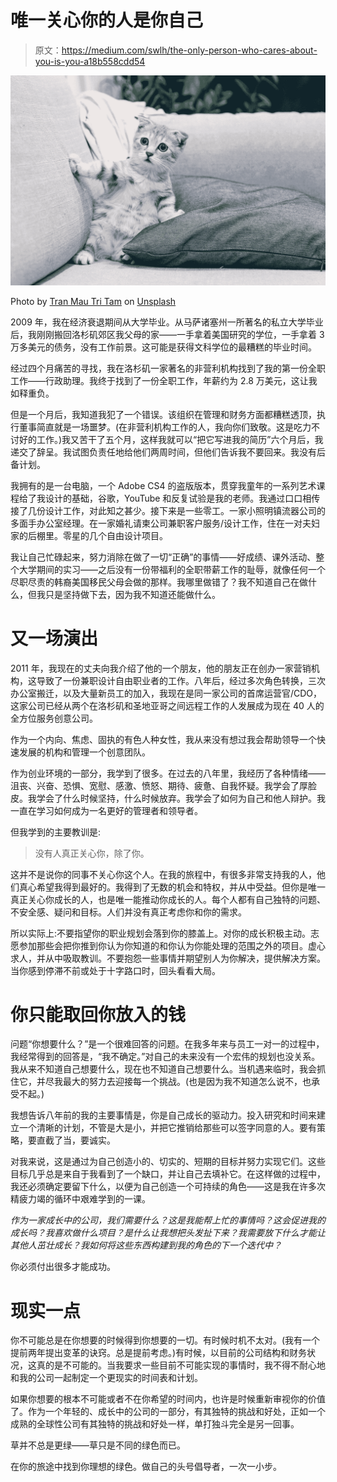 # 唯一关心你的人是你自己

> 原文：<https://medium.com/swlh/the-only-person-who-cares-about-you-is-you-a18b558cdd54>

![](img/7e3655ac61e975cd444e5e56eb4607e6.png)

Photo by [Tran Mau Tri Tam](https://unsplash.com/@tranmautritam?utm_source=unsplash&utm_medium=referral&utm_content=creditCopyText) on [Unsplash](https://unsplash.com/?utm_source=unsplash&utm_medium=referral&utm_content=creditCopyText)

2009 年，我在经济衰退期间从大学毕业。从马萨诸塞州一所著名的私立大学毕业后，我刚刚搬回洛杉矶郊区我父母的家——一手拿着美国研究的学位，一手拿着 3 万多美元的债务，没有工作前景。这可能是获得文科学位的最糟糕的毕业时间。

经过四个月痛苦的寻找，我在洛杉矶一家著名的非营利机构找到了我的第一份全职工作——行政助理。我终于找到了一份全职工作，年薪约为 2.8 万美元，这让我如释重负。

但是一个月后，我知道我犯了一个错误。该组织在管理和财务方面都糟糕透顶，执行董事简直就是一场噩梦。(在非营利机构工作的人，我向你们致敬。这是吃力不讨好的工作。)我又苦干了五个月，这样我就可以“把它写进我的简历”六个月后，我递交了辞呈。我试图负责任地给他们两周时间，但他们告诉我不要回来。我没有后备计划。

我拥有的是一台电脑，一个 Adobe CS4 的盗版版本，贯穿我童年的一系列艺术课程给了我设计的基础，谷歌，YouTube 和反复试验是我的老师。我通过口口相传接了几份设计工作，对此知之甚少。接下来是一些零工。一家小照明镇流器公司的多面手办公室经理。在一家婚礼请柬公司兼职客户服务/设计工作，住在一对夫妇家的后棚里。零星的几个自由设计项目。

我让自己忙碌起来，努力消除在做了一切“正确”的事情——好成绩、课外活动、整个大学期间的实习——之后没有一份带福利的全职带薪工作的耻辱，就像任何一个尽职尽责的韩裔美国移民父母会做的那样。我哪里做错了？我不知道自己在做什么，但我只是坚持做下去，因为我不知道还能做什么。

# **又一场演出**

2011 年，我现在的丈夫向我介绍了他的一个朋友，他的朋友正在创办一家营销机构，这导致了一份兼职设计自由职业者的工作。八年后，经过多次角色转换，三次办公室搬迁，以及大量新员工的加入，我现在是同一家公司的首席运营官/CDO，这家公司已经从两个在洛杉矶和圣地亚哥之间远程工作的人发展成为现在 40 人的全方位服务创意公司。

作为一个内向、焦虑、固执的有色人种女性，我从来没有想过我会帮助领导一个快速发展的机构和管理一个创意团队。

作为创业环境的一部分，我学到了很多。在过去的八年里，我经历了各种情绪——沮丧、兴奋、恐惧、宽慰、感激、愤怒、期待、疲惫、自我怀疑。我学会了厚脸皮。我学会了什么时候坚持，什么时候放弃。我学会了如何为自己和他人辩护。我一直在学习如何成为一名更好的管理者和领导者。

但我学到的主要教训是:

> 没有人真正关心你，除了你。

这并不是说你的同事不关心你这个人。在我的旅程中，有很多非常支持我的人，他们真心希望我得到最好的。我得到了无数的机会和特权，并从中受益。但你是唯一真正关心你成长的人，也是唯一能推动你成长的人。每个人都有自己独特的问题、不安全感、疑问和目标。人们并没有真正考虑你和你的需求。

所以实际上:不要指望你的职业规划会落到你的膝盖上。对你的成长积极主动。志愿参加那些会把你推到你认为你知道的和你认为你能处理的范围之外的项目。虚心求人，并从中吸取教训。不要抱怨一些事情并期望别人为你解决，提供解决方案。当你感到停滞不前或处于十字路口时，回头看看大局。

# **你只能取回你放入**的钱

问题“你想要什么？”是一个很难回答的问题。在我多年来与员工一对一的过程中，我经常得到的回答是，“我不确定。”对自己的未来没有一个宏伟的规划也没关系。我从来不知道自己想要什么，现在也不知道自己想要什么。当机遇来临时，我会抓住它，并尽我最大的努力去迎接每一个挑战。(也是因为我不知道怎么说不，也承受不起。)

我想告诉八年前的我的主要事情是，你是自己成长的驱动力。投入研究和时间来建立一个清晰的计划，不管是大是小，并把它推销给那些可以签字同意的人。要有策略，要直截了当，要诚实。

对我来说，这是通过为自己创造小的、切实的、短期的目标并努力实现它们。这些目标几乎总是来自于我看到了一个缺口，并让自己去填补它。在这样做的过程中，我还必须确定要留下什么，以便为自己创造一个可持续的角色——这是我在许多次精疲力竭的循环中艰难学到的一课。

*作为一家成长中的公司，我们需要什么？这是我能帮上忙的事情吗？这会促进我的成长吗？我喜欢做什么项目？是什么让我想把头发扯下来？我需要放下什么才能让其他人茁壮成长？我如何将这些东西构建到我的角色的下一个迭代中？*

你必须付出很多才能成功。

# **现实一点**

你不可能总是在你想要的时候得到你想要的一切。有时候时机不太对。(我有一个提前两年提出变革的诀窍。总是提前考虑。)有时候，以目前的公司结构和财务状况，这真的是不可能的。当我要求一些目前不可能实现的事情时，我不得不耐心地和我的公司一起制定一个更现实的时间表和计划。

如果你想要的根本不可能或者不在你希望的时间内，也许是时候重新审视你的价值了。作为一个年轻的、成长中的公司的一部分，有其独特的挑战和好处，正如一个成熟的全球性公司有其独特的挑战和好处一样，单打独斗完全是另一回事。

草并不总是更绿——草只是不同的绿色而已。

在你的旅途中找到你理想的绿色。做自己的头号倡导者，一次一小步。